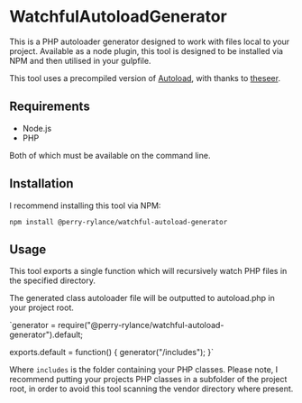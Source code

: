 # WatchfulAutoloadGenerator
This is a PHP autoloader generator designed to work with files local to your project. Available as a node plugin, this tool is designed to be installed via NPM and then utilised in your gulpfile.

This tool uses a precompiled version of [Autoload](https://github.com/theseer/Autoload), with thanks to [theseer](https://github.com/theseer).

## Requirements

- Node.js
- PHP

Both of which must be available on the command line.

## Installation

I recommend installing this tool via NPM:

`npm install @perry-rylance/watchful-autoload-generator`

## Usage

This tool exports a single function which will recursively watch PHP files in the specified directory.

The generated class autoloader file will be outputted to autoload.php in your project root.

`generator = require("@perry-rylance/watchful-autoload-generator").default;

exports.default = function() {
	generator("/includes");
}`

Where `includes` is the folder containing your PHP classes. Please note, I recommend putting your projects PHP classes in a subfolder of the project root, in order to avoid this tool scanning the vendor directory where present.